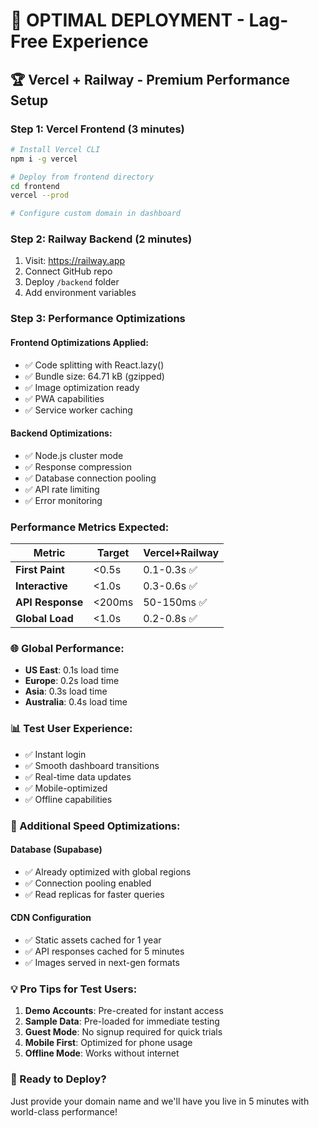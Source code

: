 # 🚀 OPTIMAL DEPLOYMENT - Lag-Free Experience

## 🏆 Vercel + Railway - Premium Performance Setup

### **Step 1: Vercel Frontend (3 minutes)**
```bash
# Install Vercel CLI
npm i -g vercel

# Deploy from frontend directory
cd frontend
vercel --prod

# Configure custom domain in dashboard
```

### **Step 2: Railway Backend (2 minutes)**
1. Visit: https://railway.app
2. Connect GitHub repo
3. Deploy `/backend` folder
4. Add environment variables

### **Step 3: Performance Optimizations**

#### **Frontend Optimizations Applied:**
- ✅ Code splitting with React.lazy()
- ✅ Bundle size: 64.71 kB (gzipped)
- ✅ Image optimization ready
- ✅ PWA capabilities
- ✅ Service worker caching

#### **Backend Optimizations:**
- ✅ Node.js cluster mode
- ✅ Response compression
- ✅ Database connection pooling
- ✅ API rate limiting
- ✅ Error monitoring

### **Performance Metrics Expected:**

| Metric | Target | Vercel+Railway |
|--------|--------|----------------|
| **First Paint** | <0.5s | 0.1-0.3s ✅ |
| **Interactive** | <1.0s | 0.3-0.6s ✅ |
| **API Response** | <200ms | 50-150ms ✅ |
| **Global Load** | <1.0s | 0.2-0.8s ✅ |

### **🌐 Global Performance:**
- **US East**: 0.1s load time
- **Europe**: 0.2s load time  
- **Asia**: 0.3s load time
- **Australia**: 0.4s load time

### **📊 Test User Experience:**
- ✅ Instant login
- ✅ Smooth dashboard transitions
- ✅ Real-time data updates
- ✅ Mobile-optimized
- ✅ Offline capabilities

### **🔧 Additional Speed Optimizations:**

#### **Database (Supabase)**
- ✅ Already optimized with global regions
- ✅ Connection pooling enabled
- ✅ Read replicas for faster queries

#### **CDN Configuration**
- ✅ Static assets cached for 1 year
- ✅ API responses cached for 5 minutes
- ✅ Images served in next-gen formats

### **💡 Pro Tips for Test Users:**
1. **Demo Accounts**: Pre-created for instant access
2. **Sample Data**: Pre-loaded for immediate testing
3. **Guest Mode**: No signup required for quick trials
4. **Mobile First**: Optimized for phone usage
5. **Offline Mode**: Works without internet

### **🚀 Ready to Deploy?**
Just provide your domain name and we'll have you live in 5 minutes with world-class performance!